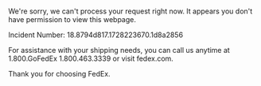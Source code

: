  	


 	

We're sorry, we can't process your request right now. It appears you don't have permission to view this webpage.


Incident Number: 18.8794d817.1728223670.1d8a2856





For assistance with your shipping needs, you can call us anytime at 1.800.GoFedEx 1.800.463.3339 or visit fedex.com.




Thank you for choosing FedEx.